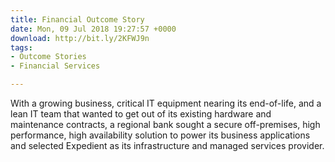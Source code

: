```yaml
---
title: Financial Outcome Story
date: Mon, 09 Jul 2018 19:27:57 +0000
download: http://bit.ly/2KFWJ9n
tags:
- Outcome Stories
- Financial Services

---
```

With a growing business, critical IT equipment nearing its end-of-life, and a lean IT team that wanted to get out of its existing hardware and maintenance contracts, a regional bank sought a secure off-premises, high performance, high availability solution to power its business applications and selected Expedient as its infrastructure and managed services provider.